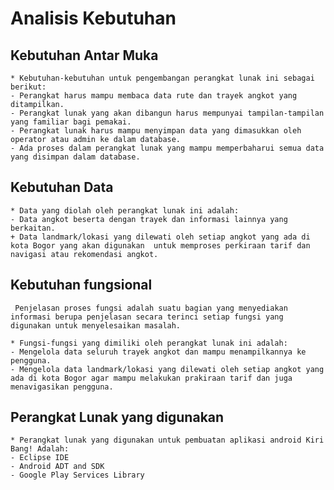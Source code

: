 # Analisis Kebutuhan

## Kebutuhan Antar Muka
	* Kebutuhan-kebutuhan untuk pengembangan perangkat lunak ini sebagai berikut:
	- Perangkat harus mampu membaca data rute dan trayek angkot yang ditampilkan.
	- Perangkat lunak yang akan dibangun harus mempunyai tampilan-tampilan yang familiar bagi pemakai.
	- Perangkat lunak harus mampu menyimpan data yang dimasukkan oleh operator atau admin ke dalam database.
	- Ada proses dalam perangkat lunak yang mampu memperbaharui semua data yang disimpan dalam database.

## Kebutuhan Data
	* Data yang diolah oleh perangkat lunak ini adalah:
	- Data angkot beserta dengan trayek dan informasi lainnya yang berkaitan.
	+ Data landmark/lokasi yang dilewati oleh setiap angkot yang ada di kota Bogor yang akan digunakan  untuk memproses perkiraan tarif dan navigasi atau rekomendasi angkot.

## Kebutuhan fungsional
	 Penjelasan proses fungsi adalah suatu bagian yang menyediakan informasi berupa penjelasan secara terinci setiap fungsi yang digunakan untuk menyelesaikan masalah.

	* Fungsi-fungsi yang dimiliki oleh perangkat lunak ini adalah:
	- Mengelola data seluruh trayek angkot dan mampu menampilkannya ke pengguna.
	- Mengelola data landmark/lokasi yang dilewati oleh setiap angkot yang ada di kota Bogor agar mampu melakukan prakiraan tarif dan juga menavigasikan pengguna.  

## Perangkat Lunak yang digunakan
	* Perangkat lunak yang digunakan untuk pembuatan aplikasi android Kiri Bang! Adalah:
	- Eclipse IDE
	- Android ADT and SDK
	- Google Play Services Library
